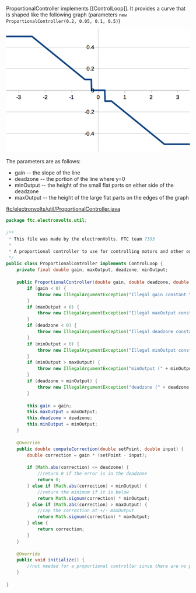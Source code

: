 ProportionalController implements [[ControlLoop]]. It provides a curve that is shaped like the following graph (parameters `new ProportionalController(0.2, 0.05, 0.1, 0.5)`)

![graph](https://github.com/FTC7393/state-machine-framework/blob/master/images/PropGraph.png?raw=true)

The parameters are as follows:
* gain -- the slope of the line
* deadzone -- the portion of the line where y=0
* minOutput -- the height of the small flat parts on either side of the deadzone
* maxOutput -- the height of the large flat parts on the edges of the graph

[ftc/electronvolts/util/ProportionalController.java](https://github.com/FTC7393/state-machine-framework/blob/master/src/ftc/electronvolts/util/ProportionalController.java)
```java
package ftc.electronvolts.util;

/**
 * This file was made by the electronVolts, FTC team 7393
 *
 * A proportional controller to use for controlling motors and other outputs
 */
public class ProportionalController implements ControlLoop {
    private final double gain, maxOutput, deadzone, minOutput;

    public ProportionalController(double gain, double deadzone, double minOutput, double maxOutput) {
        if (gain < 0) {
            throw new IllegalArgumentException("Illegal gain constant \"" + gain + "\". constants cannot be negative.");
        }
        if (maxOutput < 0) {
            throw new IllegalArgumentException("Illegal maxOutput constant \"" + maxOutput + "\". constants cannot be negative.");
        }
        if (deadzone < 0) {
            throw new IllegalArgumentException("Illegal deadzone constant \"" + deadzone + "\". constants cannot be negative.");
        }
        if (minOutput < 0) {
            throw new IllegalArgumentException("Illegal minOutput constant \"" + minOutput + "\". constants cannot be negative.");
        }
        if (minOutput > maxOutput) {
            throw new IllegalArgumentException("minOutput (" + minOutput + ") cannot be grater than maxOutput (" + maxOutput + ")");
        }
        if (deadzone > minOutput) {
            throw new IllegalArgumentException("deadzone (" + deadzone + ") cannot be grater than minOutput (" + minOutput + ")");
        }

        this.gain = gain;
        this.maxOutput = maxOutput;
        this.deadzone = deadzone;
        this.minOutput = minOutput;
    }

    @Override
    public double computeCorrection(double setPoint, double input) {
        double correction = gain * (setPoint - input);

        if (Math.abs(correction) <= deadzone) {
            //return 0 if the error is in the deadzone
            return 0;
        } else if (Math.abs(correction) < minOutput) {
            //return the minimum if it is below
            return Math.signum(correction) * minOutput;
        } else if (Math.abs(correction) > maxOutput) {
            //cap the correction at +/- maxOutput
            return Math.signum(correction) * maxOutput;
        } else {
            return correction;
        }
    }

    @Override
    public void initialize() {
        //not needed for a proportional controller since there are no persistent state variables
    }

}
```